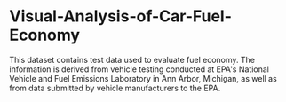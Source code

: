 # Visual-Analysis-of-Car-Fuel-Economy
This dataset contains test data used to evaluate fuel economy. The information is derived from vehicle testing conducted at EPA's National Vehicle and Fuel Emissions Laboratory in Ann Arbor, Michigan, as well as from data submitted by vehicle manufacturers to the EPA. 
